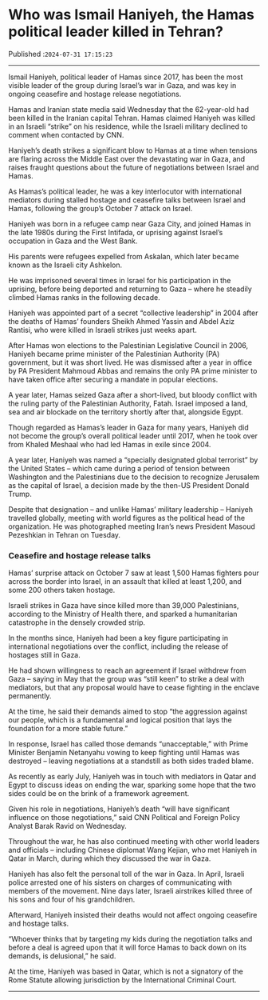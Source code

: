 # Who was Ismail Haniyeh, the Hamas political leader killed in Tehran?

Published :`2024-07-31 17:15:23`

---

Ismail Haniyeh, political leader of Hamas since 2017, has been the most visible leader of the group during Israel’s war in Gaza, and was key in ongoing ceasefire and hostage release negotiations.

Hamas and Iranian state media said Wednesday that the 62-year-old had been killed in the Iranian capital Tehran. Hamas claimed Haniyeh was killed in an Israeli “strike” on his residence, while the Israeli military declined to comment when contacted by CNN.

Haniyeh’s death strikes a significant blow to Hamas at a time when tensions are flaring across the Middle East over the devastating war in Gaza, and raises fraught questions about the future of negotiations between Israel and Hamas.

As Hamas’s political leader, he was a key interlocutor with international mediators during stalled hostage and ceasefire talks between Israel and Hamas, following the group’s October 7 attack on Israel.

Haniyeh was born in a refugee camp near Gaza City, and joined Hamas in the late 1980s during the First Intifada, or uprising against Israel’s occupation in Gaza and the West Bank.

His parents were refugees expelled from Askalan, which later became known as the Israeli city Ashkelon.

He was imprisoned several times in Israel for his participation in the uprising, before being deported and returning to Gaza – where he steadily climbed Hamas ranks in the following decade.

Haniyeh was appointed part of a secret “collective leadership” in 2004 after the deaths of Hamas’ founders Sheikh Ahmed Yassin and Abdel Aziz Rantisi, who were killed in Israeli strikes just weeks apart.

After Hamas won elections to the Palestinian Legislative Council in 2006, Haniyeh became prime minister of the Palestinian Authority (PA) government, but it was short lived. He was dismissed after a year in office by PA President Mahmoud Abbas and remains the only PA prime minister to have taken office after securing a mandate in popular elections.

A year later, Hamas seized Gaza after a short-lived, but bloody conflict with the ruling party of the Palestinian Authority, Fatah. Israel imposed a land, sea and air blockade on the territory shortly after that, alongside Egypt.

Though regarded as Hamas’s leader in Gaza for many years, Haniyeh did not become the group’s overall political leader until 2017, when he took over from Khaled Meshaal who had led Hamas in exile since 2004.

A year later, Haniyeh was named a “specially designated global terrorist” by the United States – which came during a period of tension between Washington and the Palestinians due to the decision to recognize Jerusalem as the capital of Israel, a decision made by the then-US President Donald Trump.

Despite that designation – and unlike Hamas’ military leadership – Haniyeh travelled globally, meeting with world figures as the political head of the organization. He was photographed meeting Iran’s news President Masoud Pezeshkian in Tehran on Tuesday.

### Ceasefire and hostage release talks

Hamas’ surprise attack on October 7 saw at least 1,500 Hamas fighters pour across the border into Israel, in an assault that killed at least 1,200, and some 200 others taken hostage.

Israeli strikes in Gaza have since killed more than 39,000 Palestinians, according to the Ministry of Health there, and sparked a humanitarian catastrophe in the densely crowded strip.

In the months since, Haniyeh had been a key figure participating in international negotiations over the conflict, including the release of hostages still in Gaza.

He had shown willingness to reach an agreement if Israel withdrew from Gaza – saying in May that the group was “still keen” to strike a deal with mediators, but that any proposal would have to cease fighting in the enclave permanently.

At the time, he said their demands aimed to stop “the aggression against our people, which is a fundamental and logical position that lays the foundation for a more stable future.”

In response, Israel has called those demands “unacceptable,” with Prime Minister Benjamin Netanyahu vowing to keep fighting until Hamas was destroyed – leaving negotiations at a standstill as both sides traded blame.

As recently as early July, Haniyeh was in touch with mediators in Qatar and Egypt to discuss ideas on ending the war, sparking some hope that the two sides could be on the brink of a framework agreement.

Given his role in negotiations, Haniyeh’s death “will have significant influence on those negotiations,” said CNN Political and Foreign Policy Analyst Barak Ravid on Wednesday.

Throughout the war, he has also continued meeting with other world leaders and officials – including Chinese diplomat Wang Kejian, who met Haniyeh in Qatar in March, during which they discussed the war in Gaza.

Haniyeh has also felt the personal toll of the war in Gaza. In April, Israeli police arrested one of his sisters on charges of communicating with members of the movement. Nine days later, Israeli airstrikes killed three of his sons and four of his grandchildren.

Afterward, Haniyeh insisted their deaths would not affect ongoing ceasefire and hostage talks.

“Whoever thinks that by targeting my kids during the negotiation talks and before a deal is agreed upon that it will force Hamas to back down on its demands, is delusional,” he said.

At the time, Haniyeh was based in Qatar, which is not a signatory of the Rome Statute allowing jurisdiction by the International Criminal Court.

---

